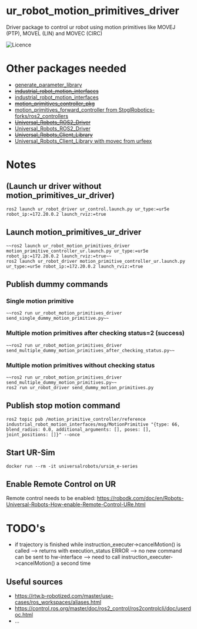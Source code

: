 ur_robot_motion_primitives_driver
==========================================

Driver package to control ur robot using motion primitives like MOVEJ (PTP), MOVEL (LIN) and MOVEC (CIRC)

![Licence](https://img.shields.io/badge/License-BSD-3-Clause-blue.svg)

# Other packages needed
- [generate_parameter_library](https://github.com/PickNikRobotics/generate_parameter_library)
- ~~[industrial_robot_motion_interfaces](https://github.com/UniversalRobots/industrial_robot_motion_interfaces)~~
- [industrial_robot_motion_interfaces](https://github.com/StoglRobotics-forks/industrial_robot_motion_interfaces/tree/helper-types)
- ~~[motion_primitives_controller_pkg](https://github.com/mathias31415/ros2_motion_primitives_controller_pkg)~~
- [motion_primitives_forward_controller from StoglRobotics-forks/ros2_controllers](https://github.com/StoglRobotics-forks/ros2_controllers/tree/motion_primitive_forward_controller/motion_primitives_forward_controller)
- ~~[Universal_Robots_ROS2_Driver](https://github.com/UniversalRobots/Universal_Robots_ROS2_Driver)~~
- [Universal_Robots_ROS2_Driver](https://github.com/StoglRobotics-forks/Universal_Robots_ROS2_Driver_MotionPrimitive)
- ~~[Universal_Robots_Client_Library](https://github.com/UniversalRobots/Universal_Robots_Client_Library)~~
- [Universal_Robots_Client_Library with movec from urfeex](https://github.com/urfeex/Universal_Robots_Client_Library/tree/movec_movep)
 

# Notes
## (Launch ur driver without motion_primitives_ur_driver)
```
ros2 launch ur_robot_driver ur_control.launch.py ur_type:=ur5e robot_ip:=172.20.0.2 launch_rviz:=true
```
## Launch motion_primitives_ur_driver
```
~~ros2 launch ur_robot_motion_primitives_driver motion_primitive_controller_ur.launch.py ur_type:=ur5e robot_ip:=172.20.0.2 launch_rviz:=true~~
ros2 launch ur_robot_driver motion_primitive_controller_ur.launch.py ur_type:=ur5e robot_ip:=172.20.0.2 launch_rviz:=true
```
## Publish dummy commands
### Single motion primitive
```
~~ros2 run ur_robot_motion_primitives_driver send_single_dummy_motion_primitive.py~~
```
### Multiple motion primitives after checking status=2 (success)
```
~~ros2 run ur_robot_motion_primitives_driver send_multiple_dummy_motion_primitives_after_checking_status.py~~
```
### Multiple motion primitives without checking status
```
~~ros2 run ur_robot_motion_primitives_driver send_multiple_dummy_motion_primitives.py~~
ros2 run ur_robot_driver send_dummy_motion_primitives.py
```
## Publish stop motion command 
```
ros2 topic pub /motion_primitive_controller/reference industrial_robot_motion_interfaces/msg/MotionPrimitive "{type: 66, blend_radius: 0.0, additional_arguments: [], poses: [], joint_positions: []}" --once

```

## Start UR-Sim
```
docker run --rm -it universalrobots/ursim_e-series
```

## Enable Remote Control on UR
Remote control needs to be enabled:
https://robodk.com/doc/en/Robots-Universal-Robots-How-enable-Remote-Control-URe.html



# TODO's
- if trajectory is finished while instruction_executer->cancelMotion() is called --> returns with execution_status ERROR --> no new command can be sent to hw-interface --> need to call instruction_executer->cancelMotion() a second time

## Useful sources
- https://rtw.b-robotized.com/master/use-cases/ros_workspaces/aliases.html
- https://control.ros.org/master/doc/ros2_control/ros2controlcli/doc/userdoc.html
- ...